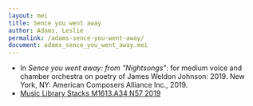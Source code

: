 ```yaml
---
layout: mei
title: Sence you went away
author: Adams, Leslie
permalink: /adams-sence-you-went-away/
document: adams_sence_you_went_away.mei
---
```


- In *Sence you went away: from "Nightsongs"*: for medium voice and chamber orchestra on poetry of James Weldon Johnson: 2019. New York, NY: American Composers Alliance Inc., 2019.
- <a href="https://tufts.primo.exlibrisgroup.com/permalink/01TUN_INST/1kc9gia/alma991018166648303851" target="_blank">Music Library Stacks M1613.A34 N57 2019</a>

